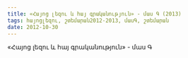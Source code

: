 ```yaml
---
title: «Հայոց լեզու և հայ գրականություն» - մաս Գ (2013)
tags: հայոցլեզու, շտեմարան2012-2013, մասԳ, շտեմարան
date: 2012-10-30
---
```



«Հայոց լեզու և հայ գրականություն» - մաս Գ
